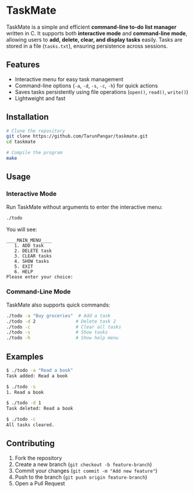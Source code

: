 # TaskMate

TaskMate is a simple and efficient **command-line to-do list manager** written in C. It supports both **interactive mode** and **command-line mode**, allowing users to **add, delete, clear, and display tasks** easily. Tasks are stored in a file (`tasks.txt`), ensuring persistence across sessions.

## Features
- Interactive menu for easy task management  
- Command-line options (`-a`, `-d`, `-s`, `-c`, `-h`) for quick actions  
- Saves tasks persistently using file operations (`open()`, `read()`, `write()`)  
- Lightweight and fast  

## Installation
```sh
# Clone the repository
git clone https://github.com/TarunPangar/taskmate.git
cd taskmate

# Compile the program
make
```

## Usage
### Interactive Mode
Run TaskMate without arguments to enter the interactive menu:
```sh
./todo
```
You will see:
```
____MAIN_MENU____
   1. ADD task
   2. DELETE task
   3. CLEAR tasks
   4. SHOW tasks
   5. EXIT
   6. HELP
Please enter your choice:
```

### Command-Line Mode
TaskMate also supports quick commands:
```sh
./todo -a "Buy groceries"  # Add a task
./todo -d 2               # Delete task 2
./todo -c                 # Clear all tasks
./todo -s                 # Show tasks
./todo -h                 # Show help menu
```

## Examples
```sh
$ ./todo -a "Read a book"
Task added: Read a book

$ ./todo -s
1. Read a book

$ ./todo -d 1
Task deleted: Read a book

$ ./todo -c
All tasks cleared.
```

## Contributing
1. Fork the repository
2. Create a new branch (`git checkout -b feature-branch`)
3. Commit your changes (`git commit -m "Add new feature"`)
4. Push to the branch (`git push origin feature-branch`)
5. Open a Pull Request
